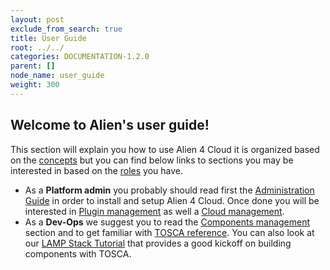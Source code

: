 ```yaml
---
layout: post
exclude_from_search: true
title: User Guide
root: ../../
categories: DOCUMENTATION-1.2.0
parent: []
node_name: user_guide
weight: 300
---
```


## Welcome to Alien's user guide!

This section will explain you how to use Alien 4 Cloud it is organized based on the [concepts](#/documentation/1.2.0/concepts/concepts.html) but you can find below links to sections you may be interested in based on the [roles](#/documentation/1.2.0/concepts/roles.html) you have.

* As a __Platform admin__ you probably should read first the [Administration Guide](#/documentation/1.2.0/admin_guide/index.html) in order to install and setup Alien 4 Cloud. Once done you will be interested in [Plugin management](#/documentation/1.2.0/user_guide/plugin_management.html) as well a [Cloud management](#/documentation/1.2.0/user_guide/cloud_management.html).
* As a __Dev-Ops__ we suggest you to read the [Components management](#/documentation/1.2.0/user_guide/components_management.html) section and to get familiar with [TOSCA reference](#/documentation/1.2.0/devops_guide/tosca_concepts.html). You can also look at our [LAMP Stack Tutorial](#/documentation/1.2.0/devops_guide/lamp_stack_tutorial/lamp_stack.html) that provides a good kickoff on building components with TOSCA.
